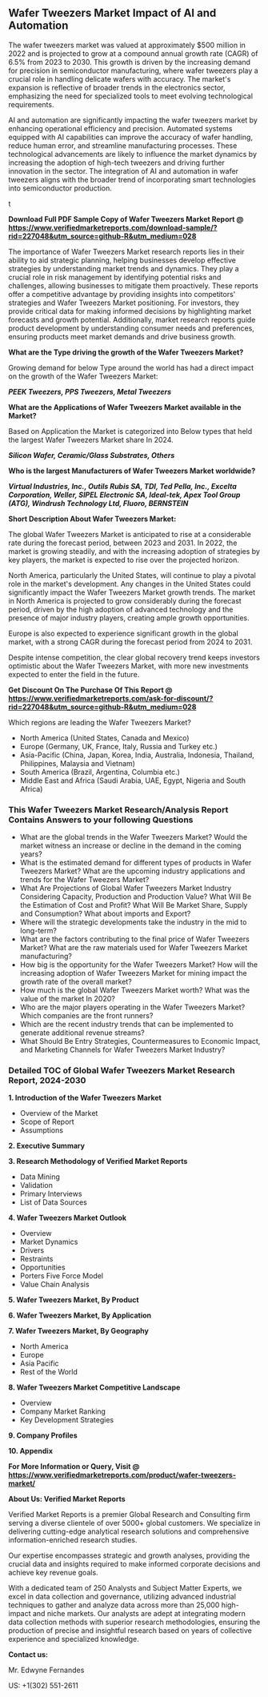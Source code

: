 <h2>Wafer Tweezers Market Impact of AI and Automation</h2><p>The wafer tweezers market was valued at approximately $500 million in 2022 and is projected to grow at a compound annual growth rate (CAGR) of 6.5% from 2023 to 2030. This growth is driven by the increasing demand for precision in semiconductor manufacturing, where wafer tweezers play a crucial role in handling delicate wafers with accuracy. The market's expansion is reflective of broader trends in the electronics sector, emphasizing the need for specialized tools to meet evolving technological requirements.</p><p>AI and automation are significantly impacting the wafer tweezers market by enhancing operational efficiency and precision. Automated systems equipped with AI capabilities can improve the accuracy of wafer handling, reduce human error, and streamline manufacturing processes. These technological advancements are likely to influence the market dynamics by increasing the adoption of high-tech tweezers and driving further innovation in the sector. The integration of AI and automation in wafer tweezers aligns with the broader trend of incorporating smart technologies into semiconductor production.</p>t</p><p id="" class=""><strong>Download Full PDF Sample Copy of Wafer Tweezers Market Report @ <a href="https://www.verifiedmarketreports.com/download-sample/?rid=227048&utm_source=github-R&utm_medium=028" target="_blank">https://www.verifiedmarketreports.com/download-sample/?rid=227048&utm_source=github-R&utm_medium=028</a></strong></p><p>The importance of&nbsp;Wafer Tweezers Market research reports lies in their ability to aid strategic planning, helping businesses develop effective strategies by understanding market trends and dynamics. They play a crucial role in risk management by identifying potential risks and challenges, allowing businesses to mitigate them proactively. These reports offer a competitive advantage by providing insights into competitors' strategies and Wafer Tweezers Market positioning. For investors, they provide critical data for making informed decisions by highlighting market forecasts and growth potential. Additionally, market research reports guide product development by understanding consumer needs and preferences, ensuring products meet market demands and drive business growth.</p><p><strong>What are the&nbsp;Type driving the growth of the Wafer Tweezers Market?</strong></p><p id="" class="">Growing demand for below Type around the world has had a direct impact on the growth of the Wafer Tweezers Market:</p><em><strong>PEEK Tweezers, PPS Tweezers, Metal Tweezers</strong></em></p><strong>What are the&nbsp;Applications&nbsp;of Wafer Tweezers Market available in the Market?</strong></p><p id="" class="">Based on Application the Market is categorized into Below types that held the largest Wafer Tweezers Market share In 2024.</p><em><strong>Silicon Wafer, Ceramic/Glass Substrates, Others</strong></em></p><strong>Who is the largest Manufacturers of Wafer Tweezers Market worldwide?</strong></p><p><em><strong>Virtual Industries, Inc., Outils Rubis SA, TDI, Ted Pella, Inc., Excelta Corporation, Weller, SIPEL Electronic SA, Ideal-tek, Apex Tool Group (ATG), Windrush Technology Ltd, Fluoro, BERNSTEIN</strong></em></p><p id="" class=""><strong>Short Description About Wafer Tweezers Market:</strong></p><p>The global Wafer Tweezers Market is anticipated to rise at a considerable rate during the forecast period, between 2023 and 2031. In 2022, the market is growing steadily, and with the increasing adoption of strategies by key players, the market is expected to rise over the projected horizon.</p><p>North America, particularly the United States, will continue to play a pivotal role in the market's development. Any changes in the United States could significantly impact the Wafer Tweezers Market growth trends. The market in North America is projected to grow considerably during the forecast period, driven by the high adoption of advanced technology and the presence of major industry players, creating ample growth opportunities.</p><p>Europe is also expected to experience significant growth in the global market, with a strong CAGR during the forecast period from 2024 to 2031.</p><p>Despite intense competition, the clear global recovery trend keeps investors optimistic about the Wafer Tweezers Market, with more new investments expected to enter the field in the future.</p><p id="" class=""><strong>Get Discount On The Purchase Of This Report @ <a href="https://www.verifiedmarketreports.com/ask-for-discount/?rid=227048&utm_source=github-R&utm_medium=028" target="_blank">https://www.verifiedmarketreports.com/ask-for-discount/?rid=227048&utm_source=github-R&utm_medium=028</a></strong></p>Which regions are leading the Wafer Tweezers Market?</p><ul><li>North America (United States, Canada and Mexico)</li><li>Europe (Germany, UK, France, Italy, Russia and Turkey etc.)</li><li>Asia-Pacific (China, Japan, Korea, India, Australia, Indonesia, Thailand, Philippines, Malaysia and Vietnam)</li><li>South America (Brazil, Argentina, Columbia etc.)</li><li>Middle East and Africa (Saudi Arabia, UAE, Egypt, Nigeria and South Africa)</li></ul><h3 id="" class="">This Wafer Tweezers Market Research/Analysis Report Contains Answers to your following Questions</h3><ul><li>What are the global trends in the Wafer Tweezers Market? Would the market witness an increase or decline in the demand in the coming years?</li><li>What is the estimated demand for different types of products in Wafer Tweezers Market? What are the upcoming industry applications and trends for the Wafer Tweezers Market?</li><li>What Are Projections of Global Wafer Tweezers Market Industry Considering Capacity, Production and Production Value? What Will Be the Estimation of Cost and Profit? What Will Be Market Share, Supply and Consumption? What about imports and Export?</li><li>Where will the strategic developments take the industry in the mid to long-term?</li><li>What are the factors contributing to the final price of Wafer Tweezers Market? What are the raw materials used for Wafer Tweezers Market manufacturing?</li><li>How big is the opportunity for the Wafer Tweezers Market? How will the increasing adoption of Wafer Tweezers Market for mining impact the growth rate of the overall market?</li><li>How much is the global Wafer Tweezers Market worth? What was the value of the market In 2020?</li><li>Who are the major players operating in the Wafer Tweezers Market? Which companies are the front runners?</li><li>Which are the recent industry trends that can be implemented to generate additional revenue streams?</li><li>What Should Be Entry Strategies, Countermeasures to Economic Impact, and Marketing Channels for Wafer Tweezers Market Industry?</li></ul><h3 id="" class="">Detailed TOC of Global Wafer Tweezers Market Research Report, 2024-2030</h3><p id="" class=""><strong>1. Introduction of the Wafer Tweezers Market</strong></p><ul><li>Overview of the Market</li><li>Scope of Report</li><li>Assumptions</li></ul><p id="" class=""><strong>2. Executive Summary</strong></p><p id="" class=""><strong>3. Research Methodology of Verified Market Reports</strong></p><ul><li>Data Mining</li><li>Validation</li><li>Primary Interviews</li><li>List of Data Sources</li></ul><p id="" class=""><strong>4. Wafer Tweezers Market Outlook</strong></p><ul><li>Overview</li><li>Market Dynamics</li><li>Drivers</li><li>Restraints</li><li>Opportunities</li><li>Porters Five Force Model</li><li>Value Chain Analysis</li></ul><p id="" class=""><strong>5. Wafer Tweezers Market, By Product</strong></p><p id="" class=""><strong>6. Wafer Tweezers Market, By Application</strong></p><p id="" class=""><strong>7. Wafer Tweezers Market, By Geography</strong></p><ul><li>North America</li><li>Europe</li><li>Asia Pacific</li><li>Rest of the World</li></ul><p id="" class=""><strong>8. Wafer Tweezers Market Competitive Landscape</strong></p><ul><li>Overview</li><li>Company Market Ranking</li><li>Key Development Strategies</li></ul><p id="" class=""><strong>9. Company Profiles</strong></p><p id="" class=""><strong>10. Appendix</strong></p><p id="" class=""><strong>For More Information or Query, Visit @ <a href="https://www.verifiedmarketreports.com/product/wafer-tweezers-market/" target="_blank">https://www.verifiedmarketreports.com/product/wafer-tweezers-market/</a></strong></p><p id="" class=""><strong>About Us: Verified Market Reports</strong></p><p id="" class="">Verified Market Reports is a premier Global Research and Consulting firm serving a diverse clientele of over 5000+ global customers. We specialize in delivering cutting-edge analytical research solutions and comprehensive information-enriched research studies.</p><p id="" class="">Our expertise encompasses strategic and growth analyses, providing the crucial data and insights required to make informed corporate decisions and achieve key revenue goals.</p><p id="" class="">With a dedicated team of 250 Analysts and Subject Matter Experts, we excel in data collection and governance, utilizing advanced industrial techniques to gather and analyze data across more than 25,000 high-impact and niche markets. Our analysts are adept at integrating modern data collection methods with superior research methodologies, ensuring the production of precise and insightful research based on years of collective experience and specialized knowledge.</p><p id="" class=""><strong>Contact us:</strong></p><p id="" class="">Mr. Edwyne Fernandes</p><p id="" class="">US: +1(302) 551-2611</p>